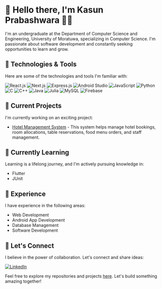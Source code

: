 # 👋 Hello there, I'm Kasun Prabashwara 👨‍💻

I'm an undergraduate at the Department of Computer Science and Engineering, University of Moratuwa, specializing in Computer Science. I'm passionate about software development and constantly seeking opportunities to learn and grow.

## 🔧 Technologies & Tools

Here are some of the technologies and tools I'm familiar with:

![React.js](https://img.shields.io/badge/-React.js-61DAFB?style=flat-square&logo=React&logoColor=white)
![Next.js](https://img.shields.io/badge/-Next.js-000000?style=flat-square&logo=Next.js&logoColor=white)
![Express.js](https://img.shields.io/badge/-Express.js-000000?style=flat-square&logo=Express&logoColor=white)
![Android Studio](https://img.shields.io/badge/-Android%20Studio-3DDC84?style=flat-square&logo=Android%20Studio&logoColor=white)
![JavaScript](https://img.shields.io/badge/-JavaScript-F7DF1E?style=flat-square&logo=JavaScript&logoColor=000)
![Python](https://img.shields.io/badge/-Python-3776AB?style=flat-square&logo=Python&logoColor=white)
![C](https://img.shields.io/badge/-C-00599C?style=flat-square&logo=C&logoColor=white)
![C++](https://img.shields.io/badge/-C++-00599C?style=flat-square&logo=C%2B%2B&logoColor=white)
![Java](https://img.shields.io/badge/-Java-007396?style=flat-square&logo=Java&logoColor=white)
![Julia](https://img.shields.io/badge/-Julia-9558B2?style=flat-square&logo=Julia&logoColor=white)
![MySQL](https://img.shields.io/badge/-MySQL-4479A1?style=flat-square&logo=MySQL&logoColor=white)
![Firebase](https://img.shields.io/badge/-Firebase-FFCA28?style=flat-square&logo=Firebase&logoColor=000)

## 🚀 Current Projects

I'm currently working on an exciting project:

- [Hotel Management System](https://github.com/your-username/hotel-management-system) - This system helps manage hotel bookings, room allocations, table reservations, food menu orders, and staff management.

## 🌱 Currently Learning

Learning is a lifelong journey, and I'm actively pursuing knowledge in:

- Flutter
- JUnit

## 💼 Experience

I have experience in the following areas:

- Web Development
- Android App Development
- Database Management
- Software Development

## 🤝 Let's Connect

I believe in the power of collaboration. Let's connect and share ideas:

[![LinkedIn](https://img.shields.io/badge/LinkedIn-0077B5?style=flat-square&logo=linkedin&logoColor=white)](https://www.linkedin.com/in/kasun-prabashwara/)

Feel free to explore my repositories and projects [here](https://github.com/your-username?tab=repositories). Let's build something amazing together!